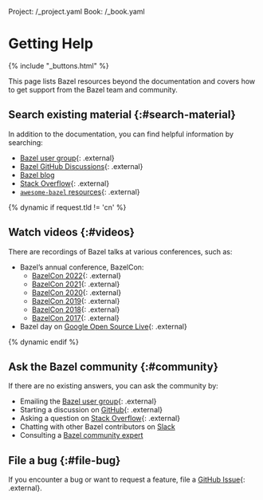 Project: /_project.yaml
Book: /_book.yaml

# Getting Help

{% include "_buttons.html" %}

This page lists Bazel resources beyond the documentation and covers how to get
support from the Bazel team and community.

## Search existing material {:#search-material}

In addition to the documentation, you can find helpful information by searching:

* [Bazel user group](https://groups.google.com/g/bazel-discuss){: .external}
* [Bazel GitHub Discussions](https://github.com/bazelbuild/bazel/discussions){: .external}
* [Bazel blog](https://blog.bazel.build/)
* [Stack Overflow](https://stackoverflow.com/questions/tagged/bazel){: .external}
* [`awesome-bazel` resources](https://github.com/jin/awesome-bazel){: .external}

{% dynamic if request.tld != 'cn' %}
## Watch videos {:#videos}

There are recordings of Bazel talks at various conferences, such as:

* Bazel’s annual conference, BazelCon:
  * [BazelCon 2022](https://youtube.com/playlist?list=PLxNYxgaZ8RsdH4GCIZ69dzxQCOPyuNlpF){: .external}
  * [BazelCon 2021](https://www.youtube.com/playlist?list=PLxNYxgaZ8Rsc3auKhtfIB4qXAYf7whEux){: .external}
  * [BazelCon 2020](https://www.youtube.com/playlist?list=PLxNYxgaZ8RseRybXNbopHRv6-wGmFr04n){: .external}
  * [BazelCon 2019](https://youtu.be/eymphDN7No4?t=PLxNYxgaZ8Rsf-7g43Z8LyXct9ax6egdSj){: .external}
  * [BazelCon 2018](https://youtu.be/DVYRg6b2UBo?t=PLxNYxgaZ8Rsd3Nmvl1W1B4I6nK1674ezp){: .external}
  * [BazelCon 2017](https://youtu.be/3eFllvz8_0k?t=PLxNYxgaZ8RseY0KmkXQSt0StE71E7yizG){: .external}
* Bazel day on [Google Open Source Live](https://opensourcelive.withgoogle.com/events/bazel){: .external}

{% dynamic endif %}

## Ask the Bazel community {:#community}

If there are no existing answers, you can ask the community by:

* Emailing the [Bazel user group](https://groups.google.com/g/bazel-discuss){: .external}
* Starting a discussion on [GitHub](https://github.com/bazelbuild/bazel/discussions){: .external}
* Asking a question on [Stack Overflow](https://stackoverflow.com/questions/tagged/bazel){: .external}
* Chatting with other Bazel contributors on [Slack](https://slack.bazel.build/)
* Consulting a [Bazel community expert](/community/experts)

## File a bug {:#file-bug}

If you encounter a bug or want to request a feature, file a [GitHub
Issue](https://github.com/bazelbuild/bazel/issues){: .external}.
